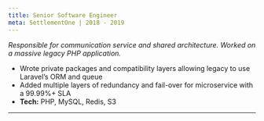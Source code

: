 ```yaml
---
title: Senior Software Engineer
meta: SettlementOne | 2018 - 2019
---
```


*Responsible for communication service and shared architecture. Worked on a massive legacy PHP application.*

- Wrote private packages and compatibility layers allowing legacy to use Laravel’s ORM and queue
- Added multiple layers of redundancy and fail-over for microservice with a 99.99%+ SLA
- **Tech:** PHP, MySQL, Redis, S3

<hr/>
